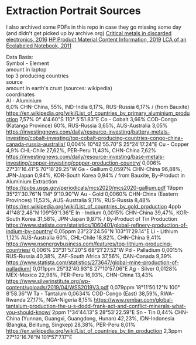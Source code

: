 # Extraction Portrait Sources
I also archived some PDFs in this repo in case they go missing some day (and didn't get picked up by archive.org)
[Critical metals in discarded electronics, 2016](/FULLTEXT02.pdf)
[HP Product Material Content Information, 2019](/c05117791.pdf)
[LCA of an Ecolabeled Notebook, 2011](/LCA_laptop_final.pdf)

Data Basis:<br>
Symbol - Element<br>
    amount in laptop<br>
    top 3 producing countries<br>
        source<br>
    amount in earth's crust (sources: wikipedia)<br>
    coordinates<br>
Al - Aluminium<br>
    6,0%
    CHN-China, 55%, IND-India 6,17%, RUS-Russia 6,17% / (from Bauxite)
        https://en.wikipedia.org/wiki/List_of_countries_by_primary_aluminium_production
    7,57%
    0° 4'4.60"S 110° 5'51.83"E
Co - Cobalt
    3,66%
    COD-Congo (Katanga Province) 60%, RUS-Russia 3,65%, AUS-Australia 3,05%
        https://investingnews.com/daily/resource-investing/battery-metals-investing/cobalt-investing/top-cobalt-producing-countries-congo-china-canada-russia-australia/
    0,004%
    10°42'55.70"S 25°24'17.24"E
Cu - Copper
    4,9%
    CHL-Chile 27,62%, PER-Peru 11,43%, CHN-China 7,62%
        https://investingnews.com/daily/resource-investing/base-metals-investing/copper-investing/copper-production-country/
    0,006%
    27°31'16.41"S 70°18'29.25"W
Ga - Gallium
    0,0597%
    CHN-China 96,88%, JPN-Japan 0,94%, KOR-South Korea 0,94% / from Bauxite, By-Product in Aluminium Extraction
        https://pubs.usgs.gov/periodicals/mcs2020/mcs2020-gallium.pdf
    19ppm
    35°21'30.76"N 114° 9'10.90"W
Au - Gold
    0,0060%
    CHN-China (Eastern Provinces) 11,53%, AUS-Australia 9,11%, RUS-Russia 8,48%
        https://en.wikipedia.org/wiki/List_of_countries_by_gold_production
    4ppb
    41°48'2.48"N 109°59'1.36"E
In - Indium
    0,0015%
    CHN-China 39,47%, KOR-South Korea 31,58%, JPN-Japan 9,87% / By-Product of Tin Production      
        https://www.statista.com/statistics/1060401/global-refinery-production-of-indium-by-country/
    0,05ppm
    23°23'24.56"N 103°11'29.14"E
Li - Lithium
    1,12%
    AUS-Australia 60%, CHL-Chile 18,82%, CHN-China 9,41%
        https://www.nsenergybusiness.com/features/top-lithium-producing-countries/
    0,006%
    23°31'57.20"S 68°21'27.52"W
Pd - Palladium
    0,0015%
    RUS-Russia 40,38%, ZAF-South Africa 37,56%, CAN-Canada 9,39%
        https://www.statista.com/statistics/273647/global-mine-production-of-palladium/
    0,011ppm
    25°32'40.93"S 27°10'57.06"E
Ag - Silver
    0,0128%
    MEX-Mexico 22,98%, PER-Peru 16,93%, CHN-China 13,43%
        https://www.silverinstitute.org/wp-content/uploads/2019/04/WSS2019V3.pdf
    0,079ppm
    18°11'50.12"N 100° 8'58.36"W
Ta - Tantalum
    0,0634%
    COD-Congo (East) 38,59%, RWA-Rwanda 27,17%, NGA-Nigeria 8,15%
        https://www.rembar.com/global-tantalum-production-the-u-s-dodd-frank-act-and-conflict-minerals-what-you-should-know/
    2ppm
    1°34'44.13"S 28°53'22.59"E
Sn - Tin
    0,44%
    CHN-China (Yunnan, Guangxi, Guangdong, Hunan) 42,23%, IDN-Indonesia (Bangka, Belitung, Singkep) 28,38%, PER-Peru 8,01%
        https://en.wikipedia.org/wiki/List_of_countries_by_tin_production
    2,3ppm
    27°12'16.76"N 101°57'7.17"E

